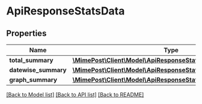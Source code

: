 # ApiResponseStatsData

## Properties
Name | Type | Description | Notes
------------ | ------------- | ------------- | -------------
**total_summary** | [**\MimePost\Client\Model\ApiResponseStatsDataTotalSummary**](ApiResponseStatsDataTotalSummary.md) |  | [optional] 
**datewise_summary** | [**\MimePost\Client\Model\ApiResponseStatsDataDatewiseSummary**](ApiResponseStatsDataDatewiseSummary.md) |  | [optional] 
**graph_summary** | [**\MimePost\Client\Model\ApiResponseStatsDataGraphSummary**](ApiResponseStatsDataGraphSummary.md) |  | [optional] 

[[Back to Model list]](../README.md#documentation-for-models) [[Back to API list]](../README.md#documentation-for-api-endpoints) [[Back to README]](../README.md)


